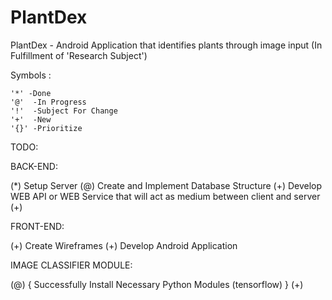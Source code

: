 # PlantDex
PlantDex - Android Application that identifies plants through image input (In Fulfillment of 'Research Subject')

Symbols : 

    '*' -Done
    '@'  -In Progress
    '!'  -Subject For Change
    '+'  -New
    '{}' -Prioritize

TODO:





BACK-END:

  (*) Setup Server
  (@) Create and Implement Database Structure
  (+) Develop WEB API or WEB Service that will act as medium between client and server
  (+)



FRONT-END:

  (+) Create Wireframes
  (+) Develop Android Application




IMAGE CLASSIFIER MODULE:

  (@) {  Successfully Install Necessary Python Modules         (tensorflow) }
  (+) 
  
  









   
